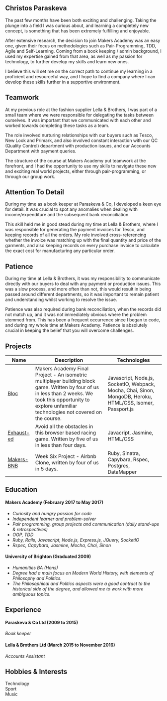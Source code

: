 ## Christos Paraskeva


The past few months have been both exciting and challenging. Taking the plunge into a field I was curious about, and learning a completely new concept, is something that has been extremely fulfilling and enjoyable.

After extensive research, the decision to join Makers Academy was an easy one, given their focus on methodologies such as Pair-Programming, TDD, Agile and Self-Learning. Coming from a book keeping / admin background, I used my expertise gained from that area, as well as my passion for technology, to further develop my skills and learn new ones.

I believe this will set me on the correct path to continue my learning in a proficient and resourceful way, and I hope to find a company where I can develop these skills further in a supportive environment.


## Teamwork

At my previous role at the fashion supplier Lella & Brothers, I was part of a small team where we were responsible for delegating the tasks between ourselves.  It was important that we communicated with each other and worked towards completing these tasks as a team. 

The role involved nurturing relationships with our buyers such as Tesco, New Look and Primark, and also involved constant interaction with our QC (Quality Control) department with production issues, and our Accounts Department with payment queries.

The structure of the course at Makers Academy put teamwork at the forefront, and I had the opportunity to use my skills to navigate these new and exciting real world projects, either through pair-programming, or through our group work.

## Attention To Detail

During my time as a book keeper at Paraskeva & Co, I developed a keen eye for detail.  It was crucial to spot any anomalies when dealing with income/expenditure and the subsequent bank reconciliation. 

This skill held me in good stead during my time at Lella & Brothers, where I was responsible for generating the payment invoices for Tesco, and keeping records of all the orders. My role involved cross-referencing whether the invoice was matching up with the final quantity and price of the garments, and also keeping records on every purchase invoice to calculate the exact cost for manufacturing any particular order.  

## Patience

During my time at Lella & Brothers, it was my responsibility to communicate directly with our buyers to deal with any payment or production issues.  This was a slow process, and more often than not, this would result in being passed around different departments, so it was important to remain patient and understanding whilst working to resolve the issue.

Patience was also required during bank reconciliation, when the records did not match up, and it was not immediately obvious where the problem stemmed from.  This has been a frequent occurrence since I began to code, and during my whole time at Makers Academy.  Patience is absolutely crucial in keeping the belief that you will overcome challenges.

## Projects

Name | Description | Technologies
--- | --- | ---
[Bloc](https://github.com/Christos-Paraskeva/bloc) | Makers Academy Final Project - An isometric multiplayer building block game.  Written by four of us in less than 2 weeks.  We took this opportunity to explore unfamiliar technologies not covered on the course. | Javascript, Node.js, SocketIO, Webpack, Mocha, Chai, Sinon, MongoDB, Heroku, HTML/CSS, Isomer, Passport.js
[Exhaust-ed](https://github.com/Christos-Paraskeva/exhaust-ed) | Avoid all the obstacles in this browser based racing game.  Written by five of us in less than four days. | Javacript, Jasmine, HTML/CSS
[Makers-BNB](https://github.com/Christos-Paraskeva/makers-bnb) | Week Six Project - Airbnb Clone, written by four of us in 5 days. | Ruby, Sinatra, Capybara, Rspec, Postgres, DataMapper

## Education

#### Makers Academy (February 2017 to May 2017)
* *Curiosity and hungry passion for code*
* *Independent learner and problem-solver*
* *Pair programming, group projects and communication (daily stand-ups & retrospectives)*
* *OOP, TDD*
* *Ruby, Rails, Javascript, Node.js, Express.js, JQuery, SocketIO*
* *Rspec, Capybara, Jasmine, Mocha, Chai, Sinon*

#### University of Brighton (Graduated 2009)
* *Humanities BA (Hons)*
* *Degree had a main focus on Modern World History, with elements of Philosophy and Politics.*
* *The Philosophical and Politics aspects were a good contract to the historical side of the degree, and allowed me to work with more ambiguous topics.*

## Experience

#### Paraskeva & Co Ltd (2009 to 2015)
*Book keeper*

#### Lella & Brothers Ltd (March 2015 to November 2016)
*Accounts Assistant*

## Hobbies & Interests

Technology <br />
Sport <br />
Music
